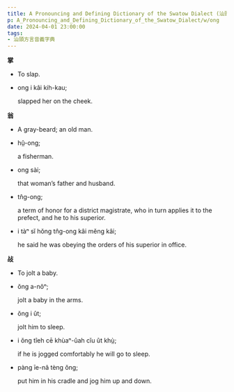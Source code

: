```yaml
---
title: A Pronouncing and Defining Dictionary of the Swatow Dialect (汕頭方言音義字典) / ong
p: A_Pronouncing_and_Defining_Dictionary_of_the_Swatow_Dialect/w/ong
date: 2024-04-01 23:00:00
tags: 
- 汕頭方言音義字典
---
```



**掌**
- To slap.

- ong i kâi kih-kau;

  slapped her on the cheek.

**翁**
- A gray-beard; an old man.

- hṳ̂-ong;

  a fisherman.

- ong sài;

  that woman’s father and husband.

- tn̂g-ong;

  a term of honor for a district magistrate, who in turn applies it to the prefect, and he to his superior.

- i tàⁿ sĭ hŏng tn̂g-ong kâi mĕng kâi;

  he said he was obeying the orders of his superior in office.

**敁**
- To jolt a baby.

- ŏng a-nôⁿ;

  jolt a baby in the arms.

- ŏng i ût;

  jolt him to sleep.

- i ŏng tîeh cē khùaⁿ-ûah cĭu ût khṳ̀;

  if he is jogged comfortably he will go to sleep.

- pàng īe-nâ tèng ŏng;

  put him in his cradle and jog him up and down.